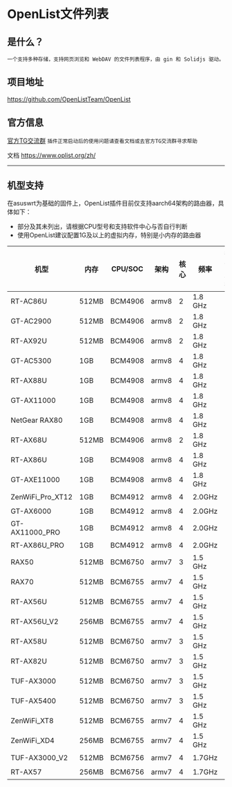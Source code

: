 # OpenList文件列表

## 是什么？
`一个支持多种存储，支持网页浏览和 WebDAV 的文件列表程序，由 gin 和 Solidjs 驱动。`

## 项目地址
https://github.com/OpenListTeam/OpenList

## 官方信息  

[官方TG交流群](https://t.me/OpenListTeam) `插件正常启动后的使用问题请查看文档或去官方TG交流群寻求帮助`

文档 https://www.oplist.org/zh/

---

## 机型支持

在asuswrt为基础的固件上，OpenList插件目前仅支持aarch64架构的路由器，具体如下：

- 部分及其未列出，请根据CPU型号和支持软件中心与否自行判断
- 使用OpenList建议配置1G及以上的虚拟内存，特别是小内存的路由器

| 机型             | 内存  | CPU/SOC | 架构  | 核心 | 频率    | 插件支持 |
| ---------------- | ----- | ------- | ----- | ---- | ------- |--------|
| RT-AC86U         | 512MB | BCM4906 | armv8 | 2    | 1.8 GHz | ✔️     |
| GT-AC2900        | 512MB | BCM4906 | armv8 | 2    | 1.8 GHz | ✔️     |
| RT-AX92U         | 512MB | BCM4906 | armv8 | 2    | 1.8 GHz | ✔️     |
| GT-AC5300        | 1GB   | BCM4908 | armv8 | 4    | 1.8 GHz | ✔️     |
| RT-AX88U         | 1GB   | BCM4908 | armv8 | 4    | 1.8 GHz | ✔️     |
| GT-AX11000       | 1GB   | BCM4908 | armv8 | 4    | 1.8 GHz | ✔️     |
| NetGear RAX80    | 1GB   | BCM4908 | armv8 | 4    | 1.8 GHz | ✔️     |
| RT-AX68U         | 512MB | BCM4906 | armv8 | 2    | 1.8 GHz | ✔️     |
| RT-AX86U         | 1GB   | BCM4908 | armv8 | 4    | 1.8 GHz | ✔️     |
| GT-AXE11000      | 1GB   | BCM4908 | armv8 | 4    | 1.8 GHz | ✔️     |
| ZenWiFi_Pro_XT12 | 1GB   | BCM4912 | armv8 | 4    | 2.0GHz  | ✔️     |
| GT-AX6000        | 1GB   | BCM4912 | armv8 | 4    | 2.0GHz  | ✔️     |
| GT-AX11000_PRO   | 1GB   | BCM4912 | armv8 | 4    | 2.0GHz  | ✔️     |
| RT-AX86U_PRO     | 1GB   | BCM4912 | armv8 | 4    | 2.0GHz  | ✔️     |
| RAX50            | 512MB | BCM6750 | armv7 | 3    | 1.5 GHz | ✔️      |
| RAX70            | 512MB | BCM6755 | armv7 | 4    | 1.5 GHz | ✔️      |
| RT-AX56U         | 512MB | BCM6755 | armv7 | 4    | 1.5 GHz | ✔️      |
| RT-AX56U_V2      | 256MB | BCM6755 | armv7 | 4    | 1.5 GHz | ✔️      |
| RT-AX58U         | 512MB | BCM6750 | armv7 | 3    | 1.5 GHz | ✔️      |
| RT-AX82U         | 512MB | BCM6750 | armv7 | 3    | 1.5 GHz | ✔️      |
| TUF-AX3000       | 512MB | BCM6750 | armv7 | 3    | 1.5 GHz | ✔️      |
| TUF-AX5400       | 512MB | BCM6750 | armv7 | 3    | 1.5 GHz | ✔️      |
| ZenWiFi_XT8      | 512MB | BCM6755 | armv7 | 4    | 1.5 GHz | ✔️      |
| ZenWiFi_XD4      | 256MB | BCM6755 | armv7 | 4    | 1.5 GHz | ✔️      |
| TUF-AX3000_V2    | 512MB | BCM6756 | armv7 | 4    | 1.7GHz  | ✔️      |
| RT-AX57          | 256MB | BCM6756 | armv7 | 4    | 1.7GHz  | ✔️      |
